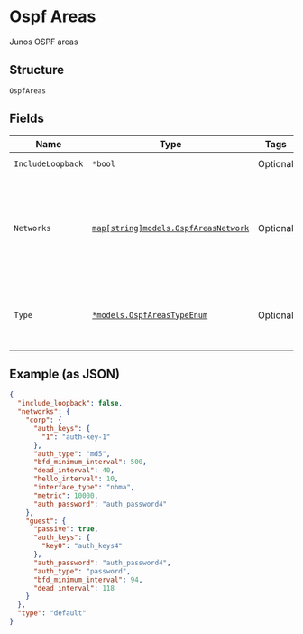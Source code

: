 
# Ospf Areas

Junos OSPF areas

## Structure

`OspfAreas`

## Fields

| Name | Type | Tags | Description |
|  --- | --- | --- | --- |
| `IncludeLoopback` | `*bool` | Optional | **Default**: `false` |
| `Networks` | [`map[string]models.OspfAreasNetwork`](../../doc/models/ospf-areas-network.md) | Optional | Networks to participate in an OSPF area.<br>Property key is the network name |
| `Type` | [`*models.OspfAreasTypeEnum`](../../doc/models/ospf-areas-type-enum.md) | Optional | OSPF type. enum: `default`, `nssa`, `stub`<br>**Default**: `"default"` |

## Example (as JSON)

```json
{
  "include_loopback": false,
  "networks": {
    "corp": {
      "auth_keys": {
        "1": "auth-key-1"
      },
      "auth_type": "md5",
      "bfd_minimum_interval": 500,
      "dead_interval": 40,
      "hello_interval": 10,
      "interface_type": "nbma",
      "metric": 10000,
      "auth_password": "auth_password4"
    },
    "guest": {
      "passive": true,
      "auth_keys": {
        "key0": "auth_keys4"
      },
      "auth_password": "auth_password4",
      "auth_type": "password",
      "bfd_minimum_interval": 94,
      "dead_interval": 118
    }
  },
  "type": "default"
}
```

